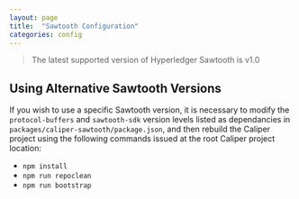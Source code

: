 ```yaml
---
layout: page
title:  "Sawtooth Configuration"
categories: config
---
```


> The latest supported version of Hyperledger Sawtooth is v1.0

## Using Alternative Sawtooth Versions
If you wish to use a specific Sawtooth version, it is necessary to modify the `protocol-buffers` and `sawtooth-sdk` version levels listed as dependancies in `packages/caliper-sawtooth/package.json`, and then rebuild the Caliper project using the following commands issued at the root Caliper project location:

- `npm install`
- `npm run repoclean`
- `npm run bootstrap`
